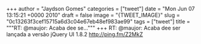 
+++
author = "Jaydson Gomes"
categories = ["tweet"]
date = "Mon Jun 07 13:15:21 +0000 2010"
draft = false
image = "{TWEET_IMAGE}"
slug = "0c13263f3cef15715a6d3c04e67eb48ef983ae99"
tags = ["tweet"]
title = """RT: @maujor: Acaba dee se..."""
+++
RT: @maujor: Acaba dee ser lançada a versão jQuery UI 1.8.2  http://ping.fm/Z2MkZ

